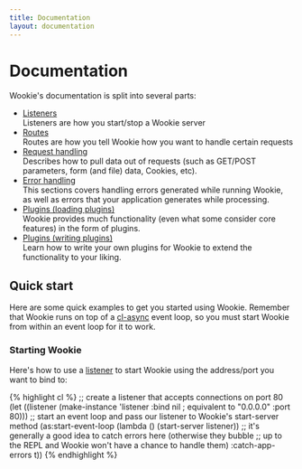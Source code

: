 ```yaml
---
title: Documentation
layout: documentation
---
```


<a id="documentation"></a>
Documentation
=============
Wookie's documentation is split into several parts:

- [Listeners](/wookie/listeners)<br>
  Listeners are how you start/stop a Wookie server
- [Routes](/wookie/routes)<br>
  Routes are how you tell Wookie how you want to handle certain requests
- [Request handling](/wookie/request-handling)<br>
  Describes how to pull data out of requests (such as GET/POST parameters, form
  (and file) data, Cookies, etc).
- [Error handling](/wookie/error-handling)<br>
  This sections covers handling errors generated while running Wookie, as well
  as errors that your application generates while processing.
- [Plugins (loading plugins)](/wookie/plugins)<br>
  Wookie provides much functionality (even what some consider core features) in
  the form of plugins.
- [Plugins (writing plugins)](/wookie/writing-plugins)<br>
  Learn how to write your own plugins for Wookie to extend the functionality to
  your liking.

<a id="quick-start"></a>
Quick start
-----------
Here are some quick examples to get you started using Wookie. Remember that
Wookie runs on top of a [cl-async](/cl-async) event loop, so you must start
Wookie from within an event loop for it to work.

### Starting Wookie
Here's how to use a [listener](/wookie/listeners#listener) to start Wookie
using the address/port you want to bind to:

{% highlight cl %}
;; create a listener that accepts connections on port 80
(let ((listener (make-instance 'listener
                               :bind nil  ; equivalent to "0.0.0.0"
                               :port 80)))
  ;; start an event loop and pass our listener to Wookie's start-server method
  (as:start-event-loop
    (lambda () (start-server listener))
    ;; it's generally a good idea to catch errors here (otherwise they bubble
    ;; up to the REPL and Wookie won't have a chance to handle them)
    :catch-app-errors t))
{% endhighlight %}
